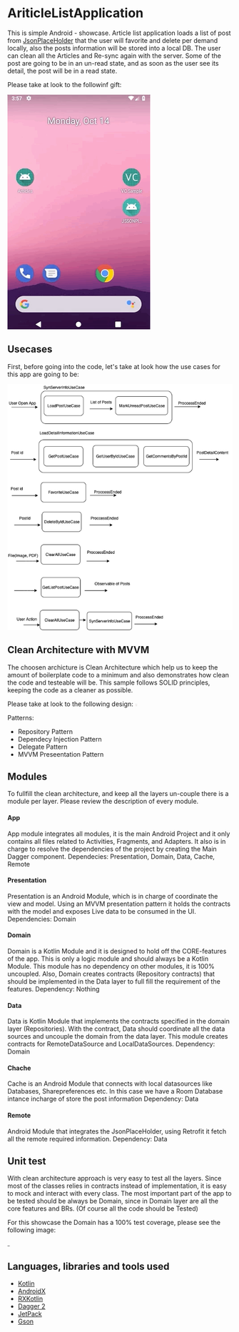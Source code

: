 # AriticleListApplication

This is simple Android - showcase. Article list application loads a list of post from [JsonPlaceHolder](https://jsonplaceholder.typicode.com/)  that the user will favorite and delete per demand locally, also the posts information will be stored into a local DB. The user can clean all the Articles and Re-sync again with the server. 
Some of the post are going to be in an un-read state, and as soon as the user see its detail, the post will be in a read state. 

Please take at look to the followinf gift: 

![Application](https://github.com/ingjuanocampo/AriticleListApplication/blob/master/articles_app.gif)

## Usecases

First, before going into the code, let's take at look how the use cases for this app are going to be: 

![UseCases](https://github.com/ingjuanocampo/AriticleListApplication/blob/master/usecases_design.png)


## Clean Architecture with MVVM 

The choosen archicture is Clean Architecture which help us to keep the amount of boilerplate code to a minimum and also demonstrates how clean the code and testeable will be. This sample follows SOLID principles, keeping the code as a cleaner as possible. 


Please take at look to the following design: 
<img src="https://github.com/ingjuanocampo/AriticleListApplication/blob/master/ci_architecture_graph.png" 
alt="Drawing" style="width: 5px;"/>

Patterns: 
- Repository Pattern 
- Dependecy Injection Pattern 
- Delegate Pattern 
- MVVM Preseentation Pattern 


## Modules

To fullfill the clean architecture, and keep all the layers un-couple there is a module per layer. Please review the description of every module. 

#### App 
App module integrates all modules, it is the main Android Project and it only contains all files related to Activities, Fragments, and Adapters. It also is in charge to resolve the dependencies of the project by creating the Main Dagger component. 
Dependecies: Presentation, Domain, Data, Cache, Remote 

#### Presentation 
Presentation is an Android Module, which is in charge of coordinate the view and model. Using an MVVM presentation pattern it holds the contracts with the model and exposes Live data to be consumed in the UI.
Dependencies: Domain 

#### Domain 
Domain is a Kotlin Module and it is designed to hold off the CORE-features of the app. This is only a logic module and should always be a Kotlin Module. This module has no dependency on other modules, it is 100% uncoupled. Also, Domain creates contracts (Repository contracts) that should be implemented in the Data layer to full fill the requirement of the features. 
Dependency: Nothing 

#### Data 
Data is Kotlin Module that implements the contracts specified in the domain layer (Repositories). With the contract, Data should coordinate all the data sources and uncouple the domain from the data layer. This module creates contracts for RemoteDataSource and LocalDataSources. 
Dependency: Domain 

#### Chache 
Cache is an Android Module that connects with local datasources like Databases, Sharepreferences etc. In this case we have a Room Database intance incharge of store the post information 
Dependency: Data

#### Remote
Android Module that integrates the JsonPlaceHolder, using Retrofit it fetch all the remote required information. 
Dependency: Data

## Unit test 

With clean architecture approach is very easy to test all the layers. Since most of the classes relies in contracts instead of implementation, it is easy to mock and interact with every class. 
The most important part of the app to be tested should be always be Domain, since in Domain layer are all the core features and BRs. (Of course all the code should be Tested) 

For this showcase the Domain has a 100% test coverage, please see the following image: 

<img src="https://github.com/ingjuanocampo/AriticleListApplication/blob/master/ut_screnshot.png" 
alt="Drawing" style="width: 5px;"/>

## Languages, libraries and tools used

* [Kotlin](https://kotlinlang.org/)
* [AndroidX](https://developer.android.com/jetpack/androidx)
* [RXKotlin](https://github.com/ReactiveX/RxKotlin)
* [Dagger 2](https://github.com/google/dagger)
* [JetPack](https://developer.android.com/topic/libraries/architecture)
* [Gson](https://github.com/google/gson)
